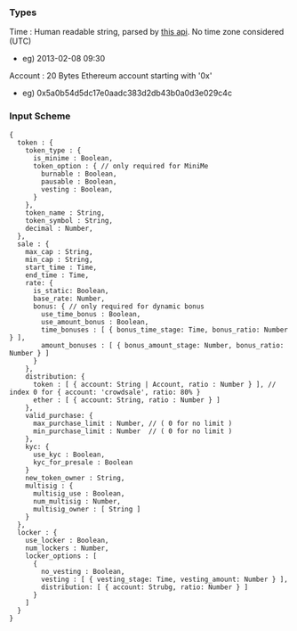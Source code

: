 ### Types
Time : Human readable string, parsed by [this api](https://momentjs.com/docs/#/parsing/string/). No time zone considered (UTC)
- eg) 2013-02-08 09:30

Account : 20 Bytes Ethereum account starting with '0x'
- eg) 0x5a0b54d5dc17e0aadc383d2db43b0a0d3e029c4c

### Input Scheme

```
{
  token : {
    token_type : {
      is_minime : Boolean,
      token_option : { // only required for MiniMe
        burnable : Boolean,
        pausable : Boolean,
        vesting : Boolean,
      }
    },
    token_name : String,
    token_symbol : String,
    decimal : Number,
  },
  sale : {
    max_cap : String,
    min_cap : String,
    start_time : Time,
    end_time : Time,
    rate: {
      is_static: Boolean,
      base_rate: Number,
      bonus: { // only required for dynamic bonus
        use_time_bonus : Boolean,
        use_amount_bonus : Boolean,
        time_bonuses : [ { bonus_time_stage: Time, bonus_ratio: Number } ],
        amount_bonuses : [ { bonus_amount_stage: Number, bonus_ratio: Number } ]
      }
    },
    distribution: {
      token : [ { account: String | Account, ratio : Number } ], // index 0 for { account: 'crowdsale', ratio: 80% }
      ether : [ { account: String, ratio : Number } ]
    },
    valid_purchase: {
      max_purchase_limit : Number, // ( 0 for no limit )
      min_purchase_limit : Number  // ( 0 for no limit )
    },
    kyc: {
      use_kyc : Boolean,
      kyc_for_presale : Boolean
    }
    new_token_owner : String,
    multisig : {
      multisig_use : Boolean,
      num_multisig : Number,
      multisig_owner : [ String ]
    }
  },
  locker : {
    use_locker : Boolean,
    num_lockers : Number,
    locker_options : [
      {
        no_vesting : Boolean,
        vesting : [ { vesting_stage: Time, vesting_amount: Number } ],
        distribution: [ { account: Strubg, ratio: Number } ]    
      }
    ]
  }
}
```
